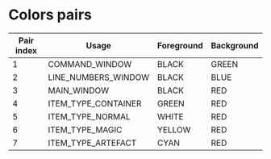 # Colors pairs

| Pair index | Usage               | Foreground | Background |
| ---------- | ------------------- | ---------- | ---------- |
| 1          | COMMAND_WINDOW      | BLACK      | GREEN      |
| 2          | LINE_NUMBERS_WINDOW | BLACK      | BLUE       |
| 3          | MAIN_WINDOW         | BLACK      | RED        |
| 4          | ITEM_TYPE_CONTAINER | GREEN      | RED        |
| 5          | ITEM_TYPE_NORMAL    | WHITE      | RED        |
| 6          | ITEM_TYPE_MAGIC     | YELLOW     | RED        |
| 7          | ITEM_TYPE_ARTEFACT  | CYAN       | RED        |
